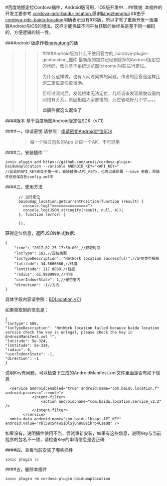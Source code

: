 #百度地图定位Cordova插件，Android版可用，IOS版开发中...
##致谢: 本插件的开发主要参考 [cordova-qdc-baidu-location](https://github.com/liangzhenghui/cordova-qdc-baidu-location),感谢[liangzhenghui](https://github.com/liangzhenghui)
##由于[cordova-qdc-baidu-location](https://github.com/liangzhenghui/cordova-qdc-baidu-location)明确表示没有IOS版，所以才有了重新开发一版兼容Android与IOS的想法。这样才能保证不同平台获取的坐标系是基于同一编码的，方便逻辑的统一性。

###Android 版原作者[mrwutong](https://github.com/mrwutong)的话

>>>####Android版为什么不使用官方的_cordova-plugin-geolocation_插件
>>>最新版的插件已经删除掉的Android版定位的代码，改为基于系统浏览器(chrome内核)进行定位。
>>>
>>>为什么这样做，也有人问过同样的问题，作者的回答是这样比原生定位更快更准确。
>>>
>>>但经过测试后，发现根本无法定位，几经调查发现跟貌似国内网络有关系，原因相信大家都懂的，此过省略好几个字。。。。
>>>
>>>__此插件就这么诞生了__

####版本
基于百度地图Android版定位SDK（v7.1）

####一，申请密钥
请参照：[申请密钥Android定位SDK](http://developer.baidu.com/map/index.php?title=android-locsdk/guide/key)

>>每一个独立包名的App 对应一个AK，不可混用

####二，安装插件````

```
ionic plugin add https://github.com/aruis/cordova-plugin-baidumaplocation --variable ANDROID_KEY="<API_KEY>"
//此处的API_KEY来自于第一步，直接替换<API_KEY>，也可以最后跟 --save 参数，将插件信息保存到config.xml中
```

####三，使用方法

```
      // 进行定位
      baidumap_location.getCurrentPosition(function (result) {
        console.log("================")
        console.log(JSON.stringify(result, null, 4));
      }, function (error) {

      });
```

获得定位信息，返回JSON格式数据:

```
{
    "time": "2017-02-25 17:30:00",//获取时间
    "locType": 161,//定位类型
    "locTypeDescription": "NetWork location successful!",//定位类型解释
    "latitude": 34.6666666,//纬度
    "lontitude": 117.8888,//经度
    "radius": 61.9999999,//半径
    "userIndoorState": 1,//是否室内
    "direction": -1//方向
}
```
具体字段内容请参照：[BDLocation v7.1](http://wiki.lbsyun.baidu.com/cms/androidloc/doc/v7.1/index.html)

如果获取到的信息是：

```
{
"locType": 505,
"locTypeDescription": "NetWork location failed because baidu location service check the key is unlegal, please check the key in AndroidManifest.xml !",
"latitude": 5e-324,
"lontitude": 5e-324,
"radius": 0,
"userIndoorState": -1,
"direction": -1
}
```

说明Key有问题，可以检查下生成的AndroidManifest.xml文件里面是否有如下信息

```
  <service android:enabled="true" android:name="com.baidu.location.f" android:process=":remote">
            <intent-filter>
                <action android:name="com.baidu.location.service_v2.2" />
            </intent-filter>
        </service>
  <meta-data android:name="com.baidu.lbsapi.API_KEY" android:value="Ybl59x5hTw5IOlSjUnUuBsihrb4C1eQQ" />
```

如果没有，说明插件使用不当，尝试重新安装，如果有这些信息，说明Key与当前程序的包名不一致，请检查Key的申请信息是否正确

####四，查看当前安装了哪些插件

```
ionic plugin ls
```

####五，删除本插件

```
ionic plugin rm cordova-plugin-baidumaplocation
```







